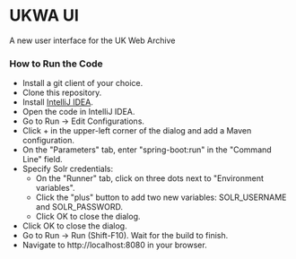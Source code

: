 # UKWA UI

A new user interface for the UK Web Archive

### How to Run the Code ###

* Install a git client of your choice.
* Clone this repository.
* Install [IntelliJ IDEA](https://www.jetbrains.com/idea/).
* Open the code in IntelliJ IDEA.
* Go to Run -> Edit Configurations.
* Click + in the upper-left corner of the dialog and add a Maven configuration.
* On the "Parameters" tab, enter "spring-boot:run" in the "Command Line" field.
* Specify Solr credentials:
    * On the "Runner" tab, click on three dots next to "Environment variables".
    * Сlick the "plus" button to add two new variables: SOLR\_USERNAME and SOLR\_PASSWORD.
    * Click OK to close the dialog.
* Click OK to close the dialog.
* Go to Run -> Run (Shift-F10). Wait for the build to finish.
* Navigate to http://localhost:8080 in your browser.